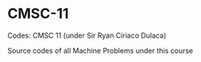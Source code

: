 # CMSC-11

Codes: CMSC 11 (under Sir Ryan Ciriaco Dulaca)

Source codes of all Machine Problems under this course
